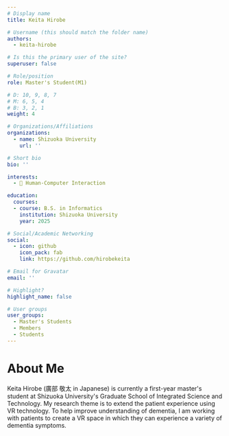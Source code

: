 ```yaml
---
# Display name
title: Keita Hirobe

# Username (this should match the folder name)
authors:
  - keita-hirobe

# Is this the primary user of the site?
superuser: false

# Role/position
role: Master's Student(M1)

# D: 10, 9, 8, 7
# M: 6, 5, 4
# B: 3, 2, 1
weight: 4

# Organizations/Affiliations
organizations:
  - name: Shizuoka University
    url: ''

# Short bio
bio: ''

interests: 
  - 👥 Human-Computer Interaction

education:
  courses: 
  - course: B.S. in Informatics
    institution: Shizuoka University
    year: 2025

# Social/Academic Networking
social: 
  - icon: github
    icon_pack: fab
    link: https://github.com/hirobekeita

# Email for Gravatar
email: ''

# Highlight?
highlight_name: false

# User groups
user_groups:
  - Master's Students
  - Members
  - Students
--- 
```

<!-- https://bootstrap.hugoblox.com/content/writing-markdown-latex/ -->

# About Me

<!-- {{< icon name="terminal" pack="fas" >}}  -->
Keita Hirobe (廣部 敬太 in Japanese) is currently a first-year master's student at Shizuoka University's Graduate School of Integrated Science and Technology.
My research theme is to extend the patient experience using VR technology. To help improve understanding of dementia, I am working with patients to create a VR space in which they can experience a variety of dementia symptoms.